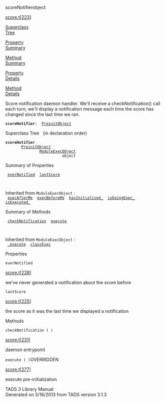 <span class="title">scoreNotifier</span><span class="type">object</span>

[score.t](../file/score.t.html)\[[223](../source/score.t.html#223)\]

[Superclass  
Tree](#_SuperClassTree_)

[Property  
Summary](#_PropSummary_)

[Method  
Summary](#_MethodSummary_)

[Property  
Details](#_Properties_)

[Method  
Details](#_Methods_)

<div class="fdesc">

Score notification daemon handler. We'll receive a checkNotification()
call each turn; we'll display a notification message each time the score
has changed since the last time we ran.

**`scoreNotifier`**` :   `[`PreinitObject`](../object/PreinitObject.html)

</div>

<span id="_SuperClassTree_"></span>

<div class="mjhd">

<span class="hdln">Superclass Tree</span>   (in declaration order)

</div>

**`scoreNotifier`**  
`         `[`PreinitObject`](../object/PreinitObject.html)  
`                 `[`ModuleExecObject`](../object/ModuleExecObject.html)  
`                         object`  
<span id="_PropSummary_"></span>

<div class="mjhd">

<span class="hdln">Summary of Properties</span>  

</div>

` `[`everNotified`](#everNotified)`  `[`lastScore`](#lastScore)`  `

` `

Inherited from `ModuleExecObject` :  
` `[`execAfterMe`](../object/ModuleExecObject.html#execAfterMe)`  `[`execBeforeMe`](../object/ModuleExecObject.html#execBeforeMe)`  `[`hasInitialized_`](../object/ModuleExecObject.html#hasInitialized_)`  `[`isDoingExec_`](../object/ModuleExecObject.html#isDoingExec_)`  `[`isExecuted_`](../object/ModuleExecObject.html#isExecuted_)`  `

<span id="_MethodSummary_"></span>

<div class="mjhd">

<span class="hdln">Summary of Methods</span>  

</div>

` `[`checkNotification`](#checkNotification)`  `[`execute`](#execute)`  `

` `

Inherited from `ModuleExecObject` :  
` `[`_execute`](../object/ModuleExecObject.html#_execute)`  `[`classExec`](../object/ModuleExecObject.html#classExec)`  `

<span id="_Properties_"></span>

<div class="mjhd">

<span class="hdln">Properties</span>  

</div>

<span id="everNotified"></span>

`everNotified`

[score.t](../file/score.t.html)\[[228](../source/score.t.html#228)\]

<div class="desc">

we've never generated a notification about the score before

</div>

<span id="lastScore"></span>

`lastScore`

[score.t](../file/score.t.html)\[[225](../source/score.t.html#225)\]

<div class="desc">

the score as it was the last time we displayed a notification

</div>

<span id="_Methods_"></span>

<div class="mjhd">

<span class="hdln">Methods</span>  

</div>

<span id="checkNotification"></span>

`checkNotification ( )`

[score.t](../file/score.t.html)\[[231](../source/score.t.html#231)\]

<div class="desc">

daemon entrypoint

</div>

<span id="execute"></span>

`execute ( )`<span class="rem">OVERRIDDEN</span>

[score.t](../file/score.t.html)\[[277](../source/score.t.html#277)\]

<div class="desc">

execute pre-initialization

</div>

<div class="ftr">

TADS 3 Library Manual  
Generated on 5/16/2013 from TADS version 3.1.3

</div>
